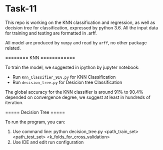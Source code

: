 # Task-11

This repo is working on the KNN classification and regression, as well as decision tree for classification, expressed by python 3.6. All the input data for training and testing are formatted in .arff.

All model are produced by `numpy` and read by `arff`, no other package related. 


======== KNN ============

To train the model, we suggested in ipython by jupyter notebook:
* Run `Knn_Classifier_91%.py` for KNN Classification
* Run `decision_tree.py` for Desicion tree Classification

The global accuracy for the KNN classifier is around 91% to 90.4% depended on convergence degree, we suggest at least in hundreds of iteration. 


===== Decision Tree =====

To run the program, you can:
1. Use command line:
python decision_tree.py <path_train_set> <path_test_set> <k_folds_for_cross_validation>
2. Use IDE and edit run configuration
